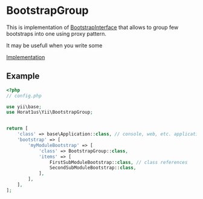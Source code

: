 # BootstrapGroup

This is implementation of [BootstrapInterface](https://www.yiiframework.com/doc/api/2.0/yii-base-bootstrapinterface)
that allows to group few bootstraps into one using proxy pattern.

It may be usefull when you write some 

[Implementation](../src/BootstrapGroup.php)

## Example

```php
<?php
// config.php

use yii\base;
use Horat1us\Yii\BootstrapGroup;


return [
    'class' => base\Application::class, // console, web, etc. application
    'bootstrap' => [
        'myModuleBootstrap' => [
            'class' => BootstrapGroup::class,
            'items' => [
                FirstSubModuleBootstrap::class, // class references   
                SecondSubModuleBootstrap::class,    
            ],
        ],    
    ],
];
```
